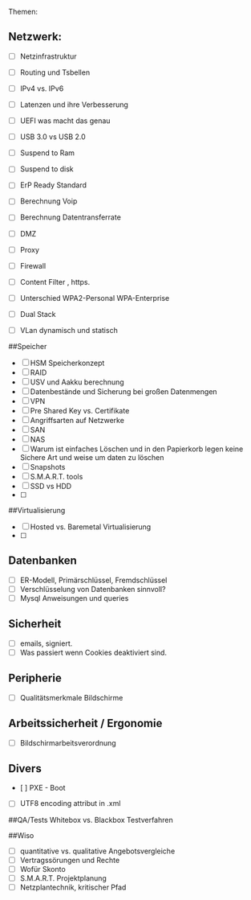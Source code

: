 Themen: 
## Netzwerk:
- [ ] Netzinfrastruktur
- [ ] Routing und Tsbellen 
- [ ] IPv4 vs. IPv6
- [ ] Latenzen und ihre Verbesserung
- [ ] UEFI was macht das genau
- [ ] USB 3.0 vs USB 2.0
- [ ] Suspend to Ram
- [ ] Suspend to disk
- [ ] ErP Ready Standard
- [ ] Berechnung Voip 
- [ ] Berechnung Datentransferrate
- [ ] DMZ
- [ ] Proxy
- [ ] Firewall
- [ ] Content Filter , https.
- [ ] Unterschied WPA2-Personal WPA-Enterprise
- [ ] Dual Stack
- [ ] VLan dynamisch und statisch


##Speicher
- [ ] HSM Speicherkonzept
- [ ] RAID
- [ ] USV und Aakku berechnung
- [ ] Datenbestände und Sicherung bei großen Datenmengen
- [ ] VPN
- [ ] Pre Shared Key vs. Certifikate
- [ ] Angriffsarten auf Netzwerke
- [ ] SAN
- [ ] NAS
- [ ] Warum ist einfaches Löschen und in den Papierkorb legen keine Sichere Art und weise um daten zu löschen
- [ ] Snapshots
- [ ] S.M.A.R.T. tools
- [ ] SSD vs HDD
- [ ] 

##Virtualisierung
- [ ] Hosted vs. Baremetal Virtualisierung
- [ ] 

## Datenbanken 
- [ ] ER-Modell, Primärschlüssel, Fremdschlüssel
- [ ] Verschlüsselung von Datenbanken sinnvoll?
- [ ] Mysql Anweisungen und queries

## Sicherheit 
- [ ] emails, signiert.
- [ ] Was passiert wenn Cookies deaktiviert sind.

## Peripherie 
- [ ] Qualitätsmerkmale Bildschirme

## Arbeitssicherheit / Ergonomie
- [ ] Bildschirmarbeitsverordnung

## Divers
- [ ] PXE - Boot
- [ ] UTF8 encoding attribut in .xml

##QA/Tests
Whitebox vs. Blackbox Testverfahren

##Wiso 

- [ ] quantitative vs. qualitative Angebotsvergleiche
- [ ] Vertragssörungen und Rechte
- [ ] Wofür Skonto 
- [ ] S.M.A.R.T. Projektplanung
- [ ] Netzplantechnik, kritischer Pfad
